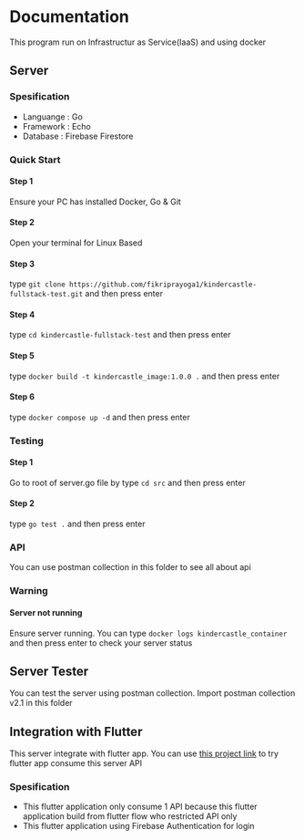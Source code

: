 # Documentation
This program run on Infrastructur as Service(IaaS) and using docker

## Server
### Spesification
- Languange : Go
- Framework : Echo
- Database : Firebase Firestore

### Quick Start
#### Step 1
Ensure your PC has installed Docker, Go & Git

#### Step 2
Open your terminal for Linux Based

#### Step 3
type `git clone https://github.com/fikriprayoga1/kindercastle-fullstack-test.git` and then press enter

#### Step 4
type `cd kindercastle-fullstack-test` and then press enter

#### Step 5
type `docker build -t kindercastle_image:1.0.0 .` and then press enter

#### Step 6
type `docker compose up -d` and then press enter

### Testing
#### Step 1
Go to root of server.go file by type `cd src` and then press enter

#### Step 2
type `go test .` and then press enter

### API
You can use postman collection in this folder to see all about api

### Warning
#### Server not running
Ensure server running. You can type `docker logs kindercastle_container` and then press enter to check your server status

## Server Tester
You can test the server using postman collection. Import postman collection v2.1 in this folder

## Integration with Flutter
This server integrate with flutter app. You can use [this project link](https://app.flutterflow.io/project/kindercastle-6ha2bo) to try flutter app consume this server API

### Spesification
- This flutter application only consume 1 API because this flutter application build from flutter flow who restricted API only
- This flutter application using Firebase Authentication for login
